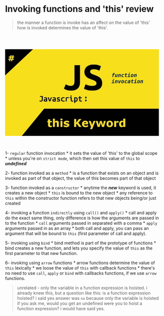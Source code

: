 # Invoking functions and 'this' review

> the manner a function is invoke has an affect on the value of 'this'
> how is invoked determines the value of 'this'.

<br/>

&nbsp; &nbsp; &nbsp; ![](images/thiskeyword.jpg)


<br/>




1- `regular` function invocation
    * it sets the value of 'this' to the global scope
    * unless you're on `strict mode`, which then set this value of `this` to  
      ___undefined___

2- function invoked as a `method`
    * is a function that exists on an object and is invoked as part of that object,
      the value of this becomes part of that object

3- function invoked as a `constructor`
    * anytime the ___new___ keyword is used, it creates a new object
    * `this` is bound to the new object
    * any reference to `this` within the constructor function refers to that
      new objects being/or just created

4- invoking a function `indirectly` using `call()` and `apply()`
    * call and apply do the exact same thing, only difference is how the arguments
      are passed in to the function
    * `call` arguments passed in separated with a comma
    * `apply` arguments passed in as an array
    * both call and apply, you can pass an argument that will be bound to `this`
      (first parameter of call and apply).

5- invoking using `bind`
    * bind method is part of the prototype of functions
    * bind creates a new function, and lets you specify the value of `this` as 
      the first parameter to that new function.

6- invoking using `arrow` functions
    * arrow functions determine the value of `this` lexically
    * we loose the value of `this` with callback functions
    * there's no need to use `call`, `apply` or `bind` with callbacks functions,
      if we use `arrow` functions.



> unrelated - only the variable in a function expression is hoisted.
> i already knew this, but a question like this: 
> is a function expression hoisted? i said yes
> answer was `no` because only the variable is hoisted
> if you ask me, would you get an undefined were you to hoist a function
> expression? i would have said yes.



